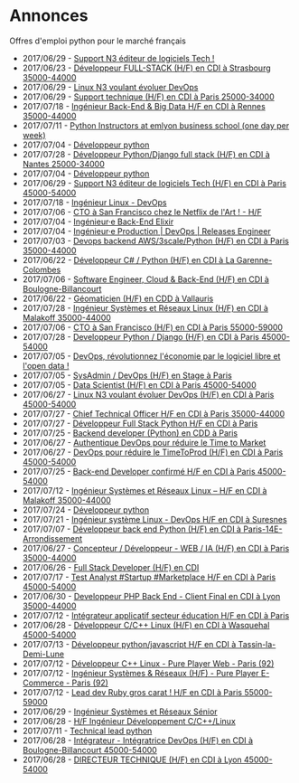 # Annonces

Offres d'emploi python pour le marché français

* 2017/06/29 - [Support N3 éditeur de logiciels Tech !](http://www.pyjobs.fr/jobs/details/5798/support-n3-editeur-de-logiciels-tech "Support N3 éditeur de logiciels Tech !")
* 2017/06/23 - [Développeur FULL-STACK (H/F) en CDI à Strasbourg 35000-44000](http://www.pyjobs.fr/jobs/details/5787/developpeur-full-stack-h-f-en-cdi-a-strasbourg-35000-44000 "Développeur FULL-STACK (H/F) en CDI à Strasbourg 35000-44000")
* 2017/06/29 - [Linux N3 voulant évoluer DevOps](http://www.pyjobs.fr/jobs/details/5797/linux-n3-voulant-evoluer-devops "Linux N3 voulant évoluer DevOps")
* 2017/06/29 - [Support technique (H/F) en CDI à Paris 25000-34000](http://www.pyjobs.fr/jobs/details/5799/support-technique-h-f-en-cdi-a-paris-25000-34000 "Support technique (H/F) en CDI à Paris 25000-34000")
* 2017/07/18 - [Ingénieur Back-End & Big Data H/F en CDI à Rennes 35000-44000](http://www.pyjobs.fr/jobs/details/5826/ingenieur-back-end-big-data-h-f-en-cdi-a-rennes-35000-44000 "Ingénieur Back-End & Big Data H/F en CDI à Rennes 35000-44000")
* 2017/07/11 - [Python Instructors at emlyon business school (one day per week)](http://www.pyjobs.fr/jobs/details/5816/python-instructors-at-emlyon-business-school-one-day-per-week "Python Instructors at emlyon business school (one day per week)")
* 2017/07/04 - [Développeur python](http://www.pyjobs.fr/jobs/details/5807/developpeur-python "Développeur python")
* 2017/07/28 - [Développeur Python/Django full stack (H/F) en CDI à Nantes 25000-34000](http://www.pyjobs.fr/jobs/details/5835/developpeur-python-django-full-stack-h-f-en-cdi-a-nantes-25000-34000 "Développeur Python/Django full stack (H/F) en CDI à Nantes 25000-34000")
* 2017/07/04 - [Développeur python](http://www.pyjobs.fr/jobs/details/5806/developpeur-python "Développeur python")
* 2017/06/29 - [Support N3 éditeur de logiciels Tech (H/F) en CDI à Paris 45000-54000](http://www.pyjobs.fr/jobs/details/5800/support-n3-editeur-de-logiciels-tech-h-f-en-cdi-a-paris-45000-54000 "Support N3 éditeur de logiciels Tech (H/F) en CDI à Paris 45000-54000")
* 2017/07/18 - [Ingénieur Linux - DevOps](http://www.pyjobs.fr/jobs/details/5825/ingenieur-linux-devops "Ingénieur Linux - DevOps")
* 2017/07/06 - [CTO à San Francisco chez le Netflix de l'Art ! - H/F](http://www.pyjobs.fr/jobs/details/5814/cto-a-san-francisco-chez-le-netflix-de-lart-h-f "CTO à San Francisco chez le Netflix de l'Art ! - H/F")
* 2017/07/04 - [Ingénieur·e Back-End Elixir](http://www.pyjobs.fr/jobs/details/5805/ingenieur-e-back-end-elixir "Ingénieur·e Back-End Elixir")
* 2017/07/04 - [Ingénieur·e Production | DevOps | Releases Engineer](http://www.pyjobs.fr/jobs/details/5804/ingenieur-e-production-devops-releases-engineer "Ingénieur·e Production | DevOps | Releases Engineer")
* 2017/07/03 - [Devops backend AWS/3scale/Python (H/F) en CDI à Paris 35000-44000](http://www.pyjobs.fr/jobs/details/5803/devops-backend-aws-3scale-python-h-f-en-cdi-a-paris-35000-44000 "Devops backend AWS/3scale/Python (H/F) en CDI à Paris 35000-44000")
* 2017/06/22 - [Développeur C# / Python (H/F) en CDI à La Garenne-Colombes](http://www.pyjobs.fr/jobs/details/5786/developpeur-c-python-h-f-en-cdi-a-la-garenne-colombes "Développeur C# / Python (H/F) en CDI à La Garenne-Colombes")
* 2017/07/06 - [Software Engineer, Cloud & Back-End (H/F) en CDI à Boulogne-Billancourt](http://www.pyjobs.fr/jobs/details/5813/software-engineer-cloud-back-end-h-f-en-cdi-a-boulogne-billancourt "Software Engineer, Cloud & Back-End (H/F) en CDI à Boulogne-Billancourt")
* 2017/06/22 - [Géomaticien (H/F) en CDD à Vallauris](http://www.pyjobs.fr/jobs/details/5785/geomaticien-h-f-en-cdd-a-vallauris "Géomaticien (H/F) en CDD à Vallauris")
* 2017/07/28 - [Ingénieur Systèmes et Réseaux Linux (H/F) en CDI à Malakoff 35000-44000](http://www.pyjobs.fr/jobs/details/5834/ingenieur-systemes-et-reseaux-linux-h-f-en-cdi-a-malakoff-35000-44000 "Ingénieur Systèmes et Réseaux Linux (H/F) en CDI à Malakoff 35000-44000")
* 2017/07/06 - [CTO à San Francisco (H/F) en CDI à Paris 55000-59000](http://www.pyjobs.fr/jobs/details/5812/cto-a-san-francisco-h-f-en-cdi-a-paris-55000-59000 "CTO à San Francisco (H/F) en CDI à Paris 55000-59000")
* 2017/07/28 - [Developpeur Python / Django (H/F) en CDI à Paris 45000-54000](http://www.pyjobs.fr/jobs/details/5833/developpeur-python-django-h-f-en-cdi-a-paris-45000-54000 "Developpeur Python / Django (H/F) en CDI à Paris 45000-54000")
* 2017/07/05 - [DevOps, révolutionnez l'économie par le logiciel libre et l'open data !](http://www.pyjobs.fr/jobs/details/5811/devops-revolutionnez-leconomie-par-le-logiciel-libre-et-lopen-data "DevOps, révolutionnez l'économie par le logiciel libre et l'open data !")
* 2017/07/05 - [SysAdmin / DevOps (H/F) en Stage à Paris](http://www.pyjobs.fr/jobs/details/5809/sysadmin-devops-h-f-en-stage-a-paris "SysAdmin / DevOps (H/F) en Stage à Paris")
* 2017/07/05 - [Data Scientist (H/F) en CDI à Paris 45000-54000](http://www.pyjobs.fr/jobs/details/5810/data-scientist-h-f-en-cdi-a-paris-45000-54000 "Data Scientist (H/F) en CDI à Paris 45000-54000")
* 2017/06/27 - [Linux N3 voulant évoluer DevOps (H/F) en CDI à Paris 45000-54000](http://www.pyjobs.fr/jobs/details/5792/linux-n3-voulant-evoluer-devops-h-f-en-cdi-a-paris-45000-54000 "Linux N3 voulant évoluer DevOps (H/F) en CDI à Paris 45000-54000")
* 2017/07/27 - [Chief Technical Officer H/F en CDI à Paris 35000-44000](http://www.pyjobs.fr/jobs/details/5831/chief-technical-officer-h-f-en-cdi-a-paris-35000-44000 "Chief Technical Officer H/F en CDI à Paris 35000-44000")
* 2017/07/27 - [Développeur Full Stack Python H/F en CDI à Paris](http://www.pyjobs.fr/jobs/details/5832/developpeur-full-stack-python-h-f-en-cdi-a-paris "Développeur Full Stack Python H/F en CDI à Paris")
* 2017/07/25 - [Backend developer (Python) en CDD à Paris](http://www.pyjobs.fr/jobs/details/5830/backend-developer-python-en-cdd-a-paris "Backend developer (Python) en CDD à Paris")
* 2017/06/27 - [Authentique DevOps pour réduire le Time to Market](http://www.pyjobs.fr/jobs/details/5790/authentique-devops-pour-reduire-le-time-to-market "Authentique DevOps pour réduire le Time to Market")
* 2017/06/27 - [DevOps pour réduire le TimeToProd (H/F) en CDI à Paris 45000-54000](http://www.pyjobs.fr/jobs/details/5791/devops-pour-reduire-le-timetoprod-h-f-en-cdi-a-paris-45000-54000 "DevOps pour réduire le TimeToProd (H/F) en CDI à Paris 45000-54000")
* 2017/07/25 - [Back-end Developer confirmé H/F en CDI à Paris 45000-54000](http://www.pyjobs.fr/jobs/details/5829/back-end-developer-confirme-h-f-en-cdi-a-paris-45000-54000 "Back-end Developer confirmé H/F en CDI à Paris 45000-54000")
* 2017/07/12 - [Ingénieur Systèmes et Réseaux Linux – H/F en CDI à Malakoff 35000-44000](http://www.pyjobs.fr/jobs/details/5822/ingenieur-systemes-et-reseaux-linux-h-f-en-cdi-a-malakoff-35000-44000 "Ingénieur Systèmes et Réseaux Linux – H/F en CDI à Malakoff 35000-44000")
* 2017/07/24 - [Développeur python](http://www.pyjobs.fr/jobs/details/5828/developpeur-python "Développeur python")
* 2017/07/21 - [Ingénieur système Linux - DevOps H/F en CDI à Suresnes](http://www.pyjobs.fr/jobs/details/5827/ingenieur-systeme-linux-devops-h-f-en-cdi-a-suresnes "Ingénieur système Linux - DevOps H/F en CDI à Suresnes")
* 2017/07/07 - [Développeur  back end Python (H/F) en CDI à Paris-14E-Arrondissement](http://www.pyjobs.fr/jobs/details/5815/developpeur-back-end-python-h-f-en-cdi-a-paris-14e-arrondissement "Développeur  back end Python (H/F) en CDI à Paris-14E-Arrondissement")
* 2017/06/27 - [Concepteur / Développeur - WEB / IA (H/F) en CDI à Paris 35000-44000](http://www.pyjobs.fr/jobs/details/5789/concepteur-developpeur-web-ia-h-f-en-cdi-a-paris-35000-44000 "Concepteur / Développeur - WEB / IA (H/F) en CDI à Paris 35000-44000")
* 2017/06/26 - [Full Stack Developer (H/F) en CDI](http://www.pyjobs.fr/jobs/details/5788/full-stack-developer-h-f-en-cdi "Full Stack Developer (H/F) en CDI")
* 2017/07/17 - [Test Analyst #Startup #Marketplace H/F en CDI à Paris 45000-54000](http://www.pyjobs.fr/jobs/details/5824/test-analyst-startup-marketplace-h-f-en-cdi-a-paris-45000-54000 "Test Analyst #Startup #Marketplace H/F en CDI à Paris 45000-54000")
* 2017/06/30 - [Developpeur PHP Back End - Client Final en CDI à Lyon 35000-44000](http://www.pyjobs.fr/jobs/details/5802/developpeur-php-back-end-client-final-en-cdi-a-lyon-35000-44000 "Developpeur PHP Back End - Client Final en CDI à Lyon 35000-44000")
* 2017/07/12 - [Intégrateur applicatif secteur éducation H/F en CDI à Paris](http://www.pyjobs.fr/jobs/details/5821/integrateur-applicatif-secteur-education-h-f-en-cdi-a-paris "Intégrateur applicatif secteur éducation H/F en CDI à Paris")
* 2017/06/28 - [Développeur C/C++ Linux (H/F) en CDI à Wasquehal 45000-54000](http://www.pyjobs.fr/jobs/details/5796/developpeur-c-c-linux-h-f-en-cdi-a-wasquehal-45000-54000 "Développeur C/C++ Linux (H/F) en CDI à Wasquehal 45000-54000")
* 2017/07/13 - [Développeur python/javascript H/F en CDI à Tassin-la-Demi-Lune](http://www.pyjobs.fr/jobs/details/5823/developpeur-python-javascript-h-f-en-cdi-a-tassin-la-demi-lune "Développeur python/javascript H/F en CDI à Tassin-la-Demi-Lune")
* 2017/07/12 - [Développeur C++ Linux - Pure Player Web - Paris (92)](http://www.pyjobs.fr/jobs/details/5820/developpeur-c-linux-pure-player-web-paris-92 "Développeur C++ Linux - Pure Player Web - Paris (92)")
* 2017/07/12 - [Ingénieur Systèmes & Réseaux (H/F) - Pure Player E-Commerce - Paris (92)](http://www.pyjobs.fr/jobs/details/5819/ingenieur-systemes-reseaux-h-f-pure-player-e-commerce-paris-92 "Ingénieur Systèmes & Réseaux (H/F) - Pure Player E-Commerce - Paris (92)")
* 2017/07/12 - [Lead dev Ruby gros carat ! H/F en CDI à Paris 55000-59000](http://www.pyjobs.fr/jobs/details/5818/lead-dev-ruby-gros-carat-h-f-en-cdi-a-paris-55000-59000 "Lead dev Ruby gros carat ! H/F en CDI à Paris 55000-59000")
* 2017/06/29 - [Ingénieur Systèmes et Réseaux Sénior](http://www.pyjobs.fr/jobs/details/5801/ingenieur-systemes-et-reseaux-senior "Ingénieur Systèmes et Réseaux Sénior")
* 2017/06/28 - [H/F Ingénieur Développement C/C++/Linux](http://www.pyjobs.fr/jobs/details/5795/h-f-ingenieur-developpement-c-c-linux "H/F Ingénieur Développement C/C++/Linux")
* 2017/07/11 - [Technical lead python](http://www.pyjobs.fr/jobs/details/5817/technical-lead-python "Technical lead python")
* 2017/06/28 - [Intégrateur - Intégratrice DevOps (H/F) en CDI à Boulogne-Billancourt 45000-54000](http://www.pyjobs.fr/jobs/details/5793/integrateur-integratrice-devops-h-f-en-cdi-a-boulogne-billancourt-45000-54000 "Intégrateur - Intégratrice DevOps (H/F) en CDI à Boulogne-Billancourt 45000-54000")
* 2017/06/28 - [DIRECTEUR TECHNIQUE (H/F) en CDI à Lyon 45000-54000](http://www.pyjobs.fr/jobs/details/5794/directeur-technique-h-f-en-cdi-a-lyon-45000-54000 "DIRECTEUR TECHNIQUE (H/F) en CDI à Lyon 45000-54000")

